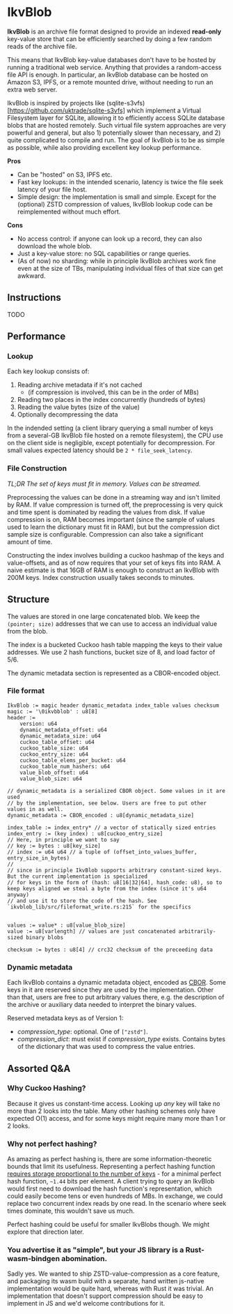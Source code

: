 # IkvBlob

**IkvBlob** is an archive file format designed to provide an indexed **read-only** key-value store that can be efficiently searched by doing a few random reads of the archive file.

This means that IkvBlob key-value databases don't have to be hosted by running a traditional web service. Anything that provides a random-access file API is enough.
In particular, an IkvBlob database can be hosted on Amazon S3, IPFS, or a remote mounted drive, without needing to run an extra web server.

IkvBlob is inspired by projects like (sqlite-s3vfs)[https://github.com/uktrade/sqlite-s3vfs] which implement a Virtual Filesystem layer for SQLite, allowing it 
to efficiently access SQLite database blobs that are hosted remotely. Such virtual file system approaches are very powerful and general, but also 1) potentially slower than necessary, and 2) quite complicated to compile and run. The goal of IkvBlob is to be as simple as possible, while also providing excellent key lookup performance.

**Pros**
- Can be "hosted" on S3, IPFS etc.
- Fast key lookups: in the intended scenario, latency is twice the file seek latency of your file host.
- Simple design: the implementation is small and simple. Except for the (optional) ZSTD compression of values, IkvBlob lookup code can be reimplemented without much effort.

**Cons**
- No access control: if anyone can look up a record, they can also download the whole blob.
- Just a key-value store: no SQL capabilities or range queries.
- (As of now) no sharding: while in principle IkvBlob archives work fine even at the size of TBs, manipulating individual files of that size can get awkward.

## Instructions

TODO

## Performance

### Lookup

Each key lookup consists of:
1) Reading archive metadata if it's not cached
    - (if compression is involved, this can be in the order of MBs)
2) Reading two places in the index concurrently (hundreds of bytes)
3) Reading the value bytes (size of the value)
4) Optionally decompressing the data

In the indended setting (a client library querying a small number of keys from a several-GB IkvBlob file hosted on a remote filesystem), the CPU use on the client side is negligible, except potentially for decompression. For small values expected latency should be `2 * file_seek_latency`.

### File Construction

*TL;DR The set of keys must fit in memory. Values can be streamed.*

Preprocessing the values can be done in a streaming way and isn't limited by RAM. If value compression is turned off, the preprocessing is very quick and time spent is dominated by reading the values from disk. If value compression is on, RAM becomes important (since the sample of values used to learn the dictionary must fit in RAM), but but the compression dict sample size is configurable. Compression can also take a significant amount of time. 

Constructing the index involves building a cuckoo hashmap of the keys and value-offsets, and as of now requires that your set of keys fits into RAM. A naive estimate is that 16GB of RAM is enough to construct an IkvBlob with 200M keys. Index construction usually takes seconds to minutes.



## Structure
The values are stored in one large concatenated blob. We keep the `(pointer; size)` addresses that we can use to access an individual value from the blob.

The index is a bucketed Cuckoo hash table mapping the keys to their value addresses. We use 2 hash functions,  bucket size of 8, and load factor of 5/6.

The dynamic metadata section is represented as a CBOR-encoded object.



### File format
```
IkvBlob := magic header dynamic_metadata index_table values checksum
magic := '\0ikvbblob' : u8[8]
header := 
    version: u64
    dynamic_metadata_offset: u64
    dynamic_metadata_size: u64
    cuckoo_table_offset: u64
    cuckoo_table_size: u64
    cuckoo_entry_size: u64
    cuckoo_table_elems_per_bucket: u64
    cuckoo_table_num_hashers: u64
    value_blob_offset: u64
    value_blob_size: u64

// dynamic_metadata is a serialized CBOR object. Some values in it are used
// by the implementation, see below. Users are free to put other values in as well. 
dynamic_metadata := CBOR_encoded : u8[dynamic_metadata_size]

index_table := index_entry* // a vector of statically sized entries
index_entry := (key index) : u8[cuckoo_entry_size] 
// Here, in principle we want to say
// key := bytes : u8[key_size]  
// index := u64 u64 // a tuple of (offset_into_values_buffer, entry_size_in_bytes)
// 
// since in principle IkvBlob supports arbitrary constant-sized keys. But the current implementation is specialized
// for keys in the form of (hash: u8[16|32|64], hash_code: u8), so to keep keys aligned we steal a byte from the index (since it's u64 anyway) 
// and use it to store the code of the hash. See `ikvblob_lib/src/fileformat_write.rs:215` for the specifics


values := value* : u8[value_blob_size]
value := u8[varlength] // values are just concatenated arbitrarily-sized binary blobs

checksum := bytes : u8[4] // crc32 checksum of the preceeding data
```

### Dynamic metadata
Each IkvBlob contains a dynamic metadata object, encoded as [CBOR](https://cbor.io/). Some keys in it are reserved since they are used by the implementation. Other than that, users are free to put arbitrary values there, e.g. the description of the archive or auxiliary data needed to interpret the binary values. 

Reserved metadata keys as of Version 1:
- *compression_type*: optional. One of `["zstd"]`.
- *compression_dict*: must exist if *compression_type* exists. Contains bytes of the dictionary that was used to compress
the value entries.




## Assorted Q&A

### Why Cuckoo Hashing?
Because it gives us constant-time access. Looking up *any* key will take no more than 2 looks into the table. Many other hashing schemes only have expected O(1) access, and for some keys might require many more than 1 or 2 looks.

### Why not perfect hashing?
As amazing as perfect hashing is, there are some information-theoretic bounds that limit its usefulness. Representing a perfect hashing function [requires storage proportional to the number of keys](https://en.wikipedia.org/wiki/Perfect_hash_function#Performance_of_perfect_hash_functions) - for a minimal perfect hash function, `~1.44` bits per element. A client trying to query an IkvBlob would first need to download the hash function's representation, which could easily become tens or even hundreds of MBs. In exchange, we could replace two concurrent index reads by one read. In the scenario where seek times dominate, this wouldn't save us much.

Perfect hashing could be useful for smaller IkvBlobs though. We might explore that direction later.

### You advertise it as "simple", but your JS library is a Rust-wasm-bindgen abomination.
Sadly yes. We wanted to ship ZSTD-value-compression as a core feature, and packaging its wasm build with a separate, hand written js-native implementation would be quite hard, whereas with Rust it was trivial. An implementation that doesn't support compression should be easy to implement in JS and we'd welcome contributions for it.
